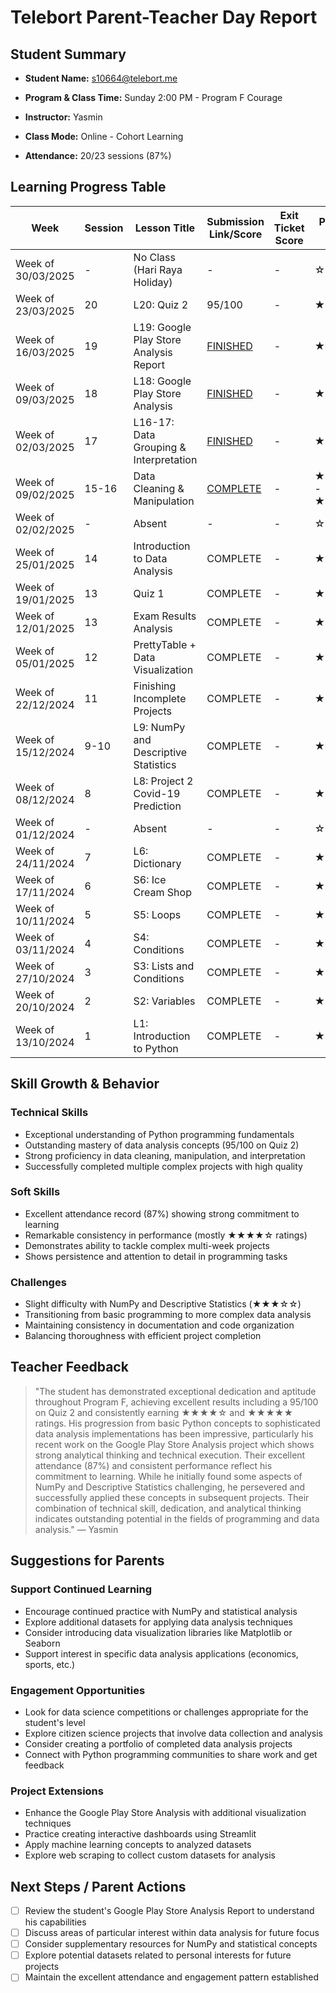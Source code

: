 # Telebort Parent-Teacher Day Report

## Student Summary

- **Student Name:** s10664@telebort.me

- **Program & Class Time:** Sunday 2:00 PM - Program F Courage

- **Instructor:** Yasmin 

- **Class Mode:** Online - Cohort Learning

- **Attendance:** 20/23 sessions (87%)


## Learning Progress Table

| Week | Session | Lesson Title | Submission Link/Score | Exit Ticket Score | Progress Rating |
|------|---------|-------------|----------------------|-------------------|-----------------|
| Week of 30/03/2025 | - | No Class (Hari Raya Holiday) | - | - | ☆☆☆☆☆ |
| Week of 23/03/2025 | 20 | L20: Quiz 2 | 95/100 | - | ★★★★★ |
| Week of 16/03/2025 | 19 | L19: Google Play Store Analysis Report | [FINISHED](https://drive.google.com/drive/folders/1rZ4iHQDvnqmUBWMxXGBysyloyhJYZT8f?usp=sharing) | - | ★★★★★ |
| Week of 09/03/2025 | 18 | L18: Google Play Store Analysis | [FINISHED](https://drive.google.com/drive/folders/1rZ4iHQDvnqmUBWMxXGBysyloyhJYZT8f?usp=sharing) | - | ★★★★☆ |
| Week of 02/03/2025 | 17 | L16-17: Data Grouping & Interpretation | [FINISHED](https://drive.google.com/drive/folders/1rZ4iHQDvnqmUBWMxXGBysyloyhJYZT8f?usp=sharing) | - | ★★★★☆ |
| Week of 09/02/2025 | 15-16 | Data Cleaning & Manipulation | [COMPLETE](https://drive.google.com/drive/folders/1rZ4iHQDvnqmUBWMxXGBysyloyhJYZT8f?usp=sharing) | - | ★★★★☆ - ★★★★★ |
| Week of 02/02/2025 | - | Absent | - | - | ☆☆☆☆☆ |
| Week of 25/01/2025 | 14 | Introduction to Data Analysis | COMPLETE | - | ★★★★☆ |
| Week of 19/01/2025 | 13 | Quiz 1 | COMPLETE | - | ★★★★☆ |
| Week of 12/01/2025 | 13 | Exam Results Analysis | COMPLETE | - | ★★★★☆ |
| Week of 05/01/2025 | 12 | PrettyTable + Data Visualization | COMPLETE | - | ★★★★☆ |
| Week of 22/12/2024 | 11 | Finishing Incomplete Projects | COMPLETE | - | ★★★★☆ |
| Week of 15/12/2024 | 9-10 | L9: NumPy and Descriptive Statistics | COMPLETE | - | ★★★☆☆ |
| Week of 08/12/2024 | 8 | L8: Project 2 Covid-19 Prediction | COMPLETE | - | ★★★★★ |
| Week of 01/12/2024 | - | Absent | - | - | ☆☆☆☆☆ |
| Week of 24/11/2024 | 7 | L6: Dictionary | COMPLETE | - | ★★★★☆ |
| Week of 17/11/2024 | 6 | S6: Ice Cream Shop | COMPLETE | - | ★★★★☆ |
| Week of 10/11/2024 | 5 | S5: Loops | COMPLETE | - | ★★★★☆ |
| Week of 03/11/2024 | 4 | S4: Conditions | COMPLETE | - | ★★★★☆ |
| Week of 27/10/2024 | 3 | S3: Lists and Conditions | COMPLETE | - | ★★★★☆ |
| Week of 20/10/2024 | 2 | S2: Variables | COMPLETE | - | ★★★★☆ |
| Week of 13/10/2024 | 1 | L1: Introduction to Python | COMPLETE | - | ★★★★☆ |

## Skill Growth & Behavior

### Technical Skills
- Exceptional understanding of Python programming fundamentals
- Outstanding mastery of data analysis concepts (95/100 on Quiz 2)
- Strong proficiency in data cleaning, manipulation, and interpretation
- Successfully completed multiple complex projects with high quality

### Soft Skills
- Excellent attendance record (87%) showing strong commitment to learning
- Remarkable consistency in performance (mostly ★★★★☆ ratings)
- Demonstrates ability to tackle complex multi-week projects
- Shows persistence and attention to detail in programming tasks

### Challenges
- Slight difficulty with NumPy and Descriptive Statistics (★★★☆☆)
- Transitioning from basic programming to more complex data analysis
- Maintaining consistency in documentation and code organization
- Balancing thoroughness with efficient project completion

## Teacher Feedback
> "The student has demonstrated exceptional dedication and aptitude throughout Program F, achieving excellent results including a 95/100 on Quiz 2 and consistently earning ★★★★☆ and ★★★★★ ratings. His progression from basic Python concepts to sophisticated data analysis implementations has been impressive, particularly his recent work on the Google Play Store Analysis project which shows strong analytical thinking and technical execution. Their excellent attendance (87%) and consistent performance reflect his commitment to learning. While he initially found some aspects of NumPy and Descriptive Statistics challenging, he persevered and successfully applied these concepts in subsequent projects. Their combination of technical skill, dedication, and analytical thinking indicates outstanding potential in the fields of programming and data analysis." — Yasmin

## Suggestions for Parents

### Support Continued Learning
- Encourage continued practice with NumPy and statistical analysis
- Explore additional datasets for applying data analysis techniques
- Consider introducing data visualization libraries like Matplotlib or Seaborn
- Support interest in specific data analysis applications (economics, sports, etc.)

### Engagement Opportunities
- Look for data science competitions or challenges appropriate for the student's level
- Explore citizen science projects that involve data collection and analysis
- Consider creating a portfolio of completed data analysis projects
- Connect with Python programming communities to share work and get feedback

### Project Extensions
- Enhance the Google Play Store Analysis with additional visualization techniques
- Practice creating interactive dashboards using Streamlit
- Apply machine learning concepts to analyzed datasets
- Explore web scraping to collect custom datasets for analysis

## Next Steps / Parent Actions
- [ ] Review the student's Google Play Store Analysis Report to understand his capabilities
- [ ] Discuss areas of particular interest within data analysis for future focus
- [ ] Consider supplementary resources for NumPy and statistical concepts
- [ ] Explore potential datasets related to personal interests for future projects
- [ ] Maintain the excellent attendance and engagement pattern established
